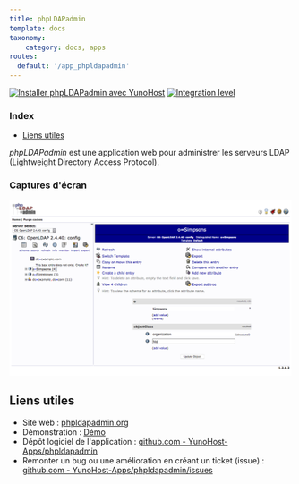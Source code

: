 ```yaml
---
title: phpLDAPadmin
template: docs
taxonomy:
    category: docs, apps
routes:
  default: '/app_phpldapadmin'
---
```


[![Installer phpLDAPadmin avec YunoHost](https://install-app.yunohost.org/install-with-yunohost.svg)](https://install-app.yunohost.org/?app=phpldapadmin) [![Integration level](https://dash.yunohost.org/integration/phpldapadmin.svg)](https://dash.yunohost.org/appci/app/phpldapadmin)

### Index

- [Liens utiles](#liens-utiles)

*phpLDAPadmin* est une application web pour administrer les serveurs LDAP (Lightweight Directory Access Protocol).

### Captures d'écran

![Captures d'écran de phpLDAPadmin](https://github.com/YunoHost-Apps/phpldapadmin_ynh/blob/master/doc/screenshots/screenshot.png)

## Liens utiles

+ Site web : [phpldapadmin.org](www.phpldapadmin.org)
+ Démonstration : [Démo](https://olddemo.phpldapadmin.org/)
+ Dépôt logiciel de l'application : [github.com - YunoHost-Apps/phpldapadmin](https://github.com/YunoHost-Apps/phpldapadmin_ynh)
+ Remonter un bug ou une amélioration en créant un ticket (issue) : [github.com - YunoHost-Apps/phpldapadmin/issues](https://github.com/YunoHost-Apps/phpldapadmin_ynh/issues)
